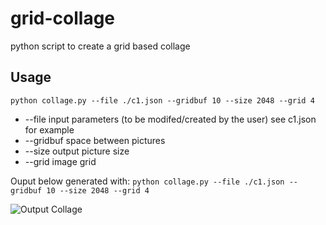 # grid-collage
python script to create a grid based collage

## Usage
```
python collage.py --file ./c1.json --gridbuf 10 --size 2048 --grid 4
```
 - --file input parameters (to be modifed/created by the user) see c1.json for example
 - --gridbuf space between pictures
 - --size output picture size
 - --grid image grid
  
Ouput below generated with:
`python collage.py --file ./c1.json --gridbuf 10 --size 2048 --grid 4`

![Output Collage](output.png)
